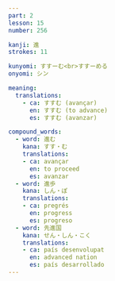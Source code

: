 ```yaml
---
part: 2
lesson: 15
number: 256

kanji: 進
strokes: 11

kunyomi: すすーむ<br>すすーめる
onyomi: シン

meaning:
  translations:
    - ca: すすむ (avançar)
      en: すすむ (to advance)
      es: すすむ (avanzar)

compound_words:
  - word: 進む
    kana: すす・む
    translations:
    - ca: avançar
      en: to proceed
      es: avanzar
  - word: 進歩
    kana: しん・ぽ
    translations:
    - ca: pregrés
      en: progress
      es: progreso
  - word: 先進国
    kana: せん・しん・こく
    translations:
    - ca: país desenvolupat
      en: advanced nation
      es: país desarrollado
---
```

